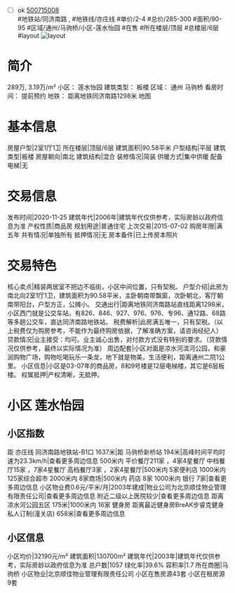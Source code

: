 - [ ] ok [500715008](https://bj.5i5j.com/ershoufang/500715008.html)  
 #地铁站/同济南路 ,  #地铁线/亦庄线
#单价/2-4 #总价/285-300 #面积/90-95   #区域/通州/马驹桥/小区-莲水怡园 #在售 #所在楼层/顶层 #总楼层/6层 #layout 
![layout](http://image2.5i5j.com//group1/M00/F6/14/CgqJMV7ktdCAGTsEAAP4WIS6YC0278.jpg_P5.jpg) 
# 简介 
 289万,  3.19万/m² 
小区： 莲水怡园
建筑类型： 板楼
区域： 通州 马驹桥
看房时间： 提前预约
地铁： 距离地铁同济南路1298米 地图
# 基本信息 
 房屋户型|2室1厅1卫
所在楼层|顶层/6层
建筑面积|90.58平米
户型结构|平层
建筑类型|板楼
房屋朝向|南北
建筑结构|混合
装修情况|简装
供暖方式|集中供暖
配备电梯|无
# 交易信息 
 发布时间|2020-11-25
建筑年代|2006年|建筑年代仅供参考，实际房龄以政府信息为准
产权性质|商品房
规划用途|普通住宅
上次交易|2015-07-02
购房年限|满五年
共有情况|单独所有
抵押情况|无
房本备件|已上传房本照片
# 交易特色 
 核心卖点|精装两居室不把边不临街，小区中间位置，只有契税。
户型介绍|此房为南北向2室1厅1卫，建筑面积为90.58平米，主卧朝南带飘窗，次卧朝北，客厅朝南带阳台，户型方正，公摊小。
交通出行|距离地铁同济南路站直线距离1298米，小区西门就是公交车站，有826、846、927、976、976、专96、通12路、68路等多趟公交车，直达同济南路地铁站。
税费解析|此房满五唯一，只有契税。（以上税费仅为购房参考，不能作为最终购房依据，了解准确方案，请咨询经纪人）
贷款情况|业主接受：均可。业主诚心出售，对付款方式没有特别的要求。（贷款情况仅供参考，最终以实际情况为准）
周边配套|小区对面是凉水河滨河公园，和豪润购物广场，购物吃喝玩乐一条龙，地下就是物美，生活便利，距离通州二院1公里。
小区信息|小区是03-07年的商品房，8和9号楼是12层电梯楼，其它是6层板楼。
权属抵押|产权清晰，无抵押。
# 小区 莲水怡园
## 小区指数 
 距 亦庄线 同济南路地铁站-B1口 1637米|距 马驹桥新桥站 194米|高峰时间平均时速为23.3km/h|查看更多周边信息
500米内 平价餐厅211家 ，4家4星餐厅
中档餐厅15家 ，7家4星餐厅
高档餐厅3家 ，2家4星餐厅|500米内 5家便利店
1000米内 125家综合超市
2000米内 8家商场|500米内 药店 8家
1000米内 银行 7家|查看更多周边信息
小区物业费0.6元/平米/月|2003年建成|物业公司为北京顺佳物业管理有限责任公司|查看更多周边信息
附近二级以上医院较少|查看更多周边信息
距离 凉水河公园五区 175米|1000米内 16家 健身房
距离最近健身房BreAK步睿克健身私人订制(潼关店) 658米|查看更多周边信息
## 小区信息 
 小区均价|32190元/m²
建筑面积|130700m²
建筑年代|2003年|建筑年代仅供参考，实际房龄以政府信息为准
总户数|1057
绿化率|39.6%
容积率|1.7
所在商圈|马驹桥
小区物业|北京顺佳物业管理有限责任公司
小区在售房源43套
小区在租房源9套
